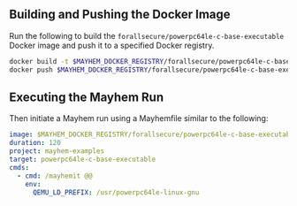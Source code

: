 ## Building and Pushing the Docker Image

Run the following to build the `forallsecure/powerpc64le-c-base-executable` Docker image and push it to a specified Docker registry.

```sh
docker build -t $MAYHEM_DOCKER_REGISTRY/forallsecure/powerpc64le-c-base-executable .
docker push $MAYHEM_DOCKER_REGISTRY/forallsecure/powerpc64le-c-base-executable
```

## Executing the Mayhem Run

Then initiate a Mayhem run using a Mayhemfile similar to the following:

```yaml
image: $MAYHEM_DOCKER_REGISTRY/forallsecure/powerpc64le-c-base-executable:latest
duration: 120
project: mayhem-examples
target: powerpc64le-c-base-executable
cmds:
  - cmd: /mayhemit @@
    env:
      QEMU_LD_PREFIX: /usr/powerpc64le-linux-gnu
```
